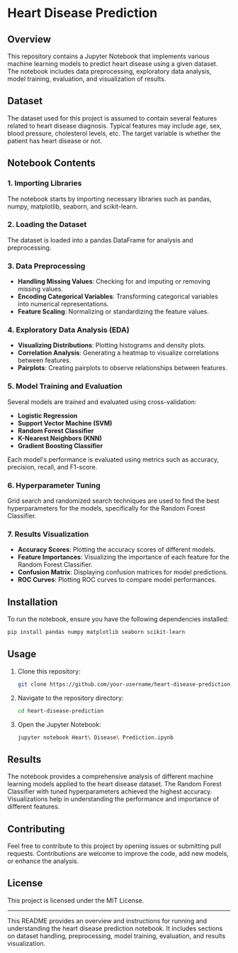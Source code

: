 # Heart Disease Prediction

## Overview
This repository contains a Jupyter Notebook that implements various machine learning models to predict heart disease using a given dataset. The notebook includes data preprocessing, exploratory data analysis, model training, evaluation, and visualization of results.

## Dataset
The dataset used for this project is assumed to contain several features related to heart disease diagnosis. Typical features may include age, sex, blood pressure, cholesterol levels, etc. The target variable is whether the patient has heart disease or not.

## Notebook Contents

### 1. Importing Libraries
The notebook starts by importing necessary libraries such as pandas, numpy, matplotlib, seaborn, and scikit-learn.

### 2. Loading the Dataset
The dataset is loaded into a pandas DataFrame for analysis and preprocessing.

### 3. Data Preprocessing
- **Handling Missing Values**: Checking for and imputing or removing missing values.
- **Encoding Categorical Variables**: Transforming categorical variables into numerical representations.
- **Feature Scaling**: Normalizing or standardizing the feature values.

### 4. Exploratory Data Analysis (EDA)
- **Visualizing Distributions**: Plotting histograms and density plots.
- **Correlation Analysis**: Generating a heatmap to visualize correlations between features.
- **Pairplots**: Creating pairplots to observe relationships between features.

### 5. Model Training and Evaluation
Several models are trained and evaluated using cross-validation:
- **Logistic Regression**
- **Support Vector Machine (SVM)**
- **Random Forest Classifier**
- **K-Nearest Neighbors (KNN)**
- **Gradient Boosting Classifier**

Each model's performance is evaluated using metrics such as accuracy, precision, recall, and F1-score.

### 6. Hyperparameter Tuning
Grid search and randomized search techniques are used to find the best hyperparameters for the models, specifically for the Random Forest Classifier.

### 7. Results Visualization
- **Accuracy Scores**: Plotting the accuracy scores of different models.
- **Feature Importances**: Visualizing the importance of each feature for the Random Forest Classifier.
- **Confusion Matrix**: Displaying confusion matrices for model predictions.
- **ROC Curves**: Plotting ROC curves to compare model performances.

## Installation
To run the notebook, ensure you have the following dependencies installed:
```bash
pip install pandas numpy matplotlib seaborn scikit-learn
```

## Usage
1. Clone this repository:
   ```bash
   git clone https://github.com/your-username/heart-disease-prediction.git
   ```
2. Navigate to the repository directory:
   ```bash
   cd heart-disease-prediction
   ```
3. Open the Jupyter Notebook:
   ```bash
   jupyter notebook Heart\ Disease\ Prediction.ipynb
   ```

## Results
The notebook provides a comprehensive analysis of different machine learning models applied to the heart disease dataset. The Random Forest Classifier with tuned hyperparameters achieved the highest accuracy. Visualizations help in understanding the performance and importance of different features.

## Contributing
Feel free to contribute to this project by opening issues or submitting pull requests. Contributions are welcome to improve the code, add new models, or enhance the analysis.

## License
This project is licensed under the MIT License.

---

This README provides an overview and instructions for running and understanding the heart disease prediction notebook. It includes sections on dataset handling, preprocessing, model training, evaluation, and results visualization.
